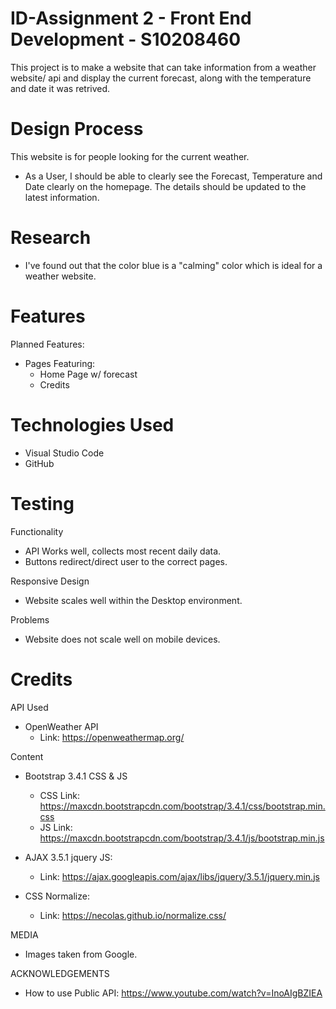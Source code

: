 # ID-Assignment 2 - Front End Development - S10208460

This project is to make a website that can take information from a weather website/ api and display the current forecast, along with the temperature and date it was retrived.
# Design Process

This website is for people looking for the current weather.

- As a User, I should be able to clearly see the Forecast, Temperature and Date clearly on the homepage. The details should be updated to the latest information.
  
# Research
- I've found out that the color blue is a "calming" color which is ideal for a weather website.
# Features
Planned Features:
- Pages Featuring:
  - Home Page w/ forecast
  - Credits

# Technologies Used
- Visual Studio Code
- GitHub

# Testing
Functionality
- API Works well, collects most recent daily data.
- Buttons redirect/direct user to the correct pages.

Responsive Design
- Website scales well within the Desktop environment.

Problems
- Website does not scale well on mobile devices.

# Credits
API Used
- OpenWeather API
  - Link: https://openweathermap.org/   

Content
- Bootstrap 3.4.1 CSS & JS
  - CSS Link: https://maxcdn.bootstrapcdn.com/bootstrap/3.4.1/css/bootstrap.min.css
  - JS Link: https://maxcdn.bootstrapcdn.com/bootstrap/3.4.1/js/bootstrap.min.js

- AJAX 3.5.1 jquery JS:
  - Link: https://ajax.googleapis.com/ajax/libs/jquery/3.5.1/jquery.min.js

- CSS Normalize:
  - Link: https://necolas.github.io/normalize.css/

MEDIA
- Images taken from Google.

ACKNOWLEDGEMENTS
- How to use Public API: https://www.youtube.com/watch?v=InoAIgBZIEA